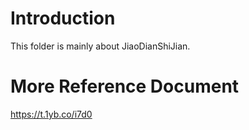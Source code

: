 # Introduction
This folder is mainly about JiaoDianShiJian.

# More Reference Document
https://t.1yb.co/i7d0
